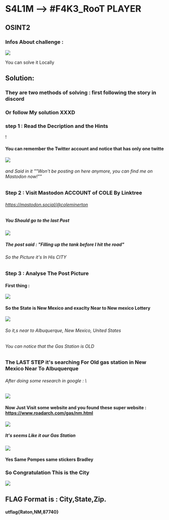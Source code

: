# S4L1M --> #F4K3_RooT PLAYER

## OSINT2

### Infos About challenge : 

![](../Screenshot/P1.png)

You can solve it Locally


## Solution:





### They are two methods of solving : first following the story in discord 

### Or follow My solution XXXD

### step 1 : Read the Decription and the Hints 
!

#### You can remember the Twitter account and notice that has only one twitte 


![](../Screenshot/P2.png)

###### and Said in it ""Won't be posting on here anymore, you can find me on Mastodon now!""


### Step 2 : Visit Mastodon ACCOUNT of COLE By Linktree 

###### https://mastodon.social/@coleminerton

##### You Should go to the last Post 

![](../Screenshot/P3.png)

##### The post said : "Filling up the tank before I hit the road"

###### So the Picture it's In His CITY 





### Step 3 : Analyse The Post Picture 

#### First thing :   

![](../Screenshot/P4.png)

#### So the State is New Mexico and exaclty Near to New mexico Lottery


![](../Screenshot/P5.png)


###### So it,s near to  Albuquerque, New Mexico, United States

###### You can notice that the Gas Station is OLD 

### The LAST STEP it's searching For  Old gas station in New Mexico Near To Albuquerque


###### After doing some research in google : \

![](../Screenshot/P6.png)

#### Now Just Visit some website and you found these super website : https://www.roadarch.com/gas/nm.html

![](../Screenshot/P7.png) 

##### It's seems Like it our Gas Station 

![](../Screenshot/P8.png) 

#### Yes Same Pompes same stickers Bradley 

### So Congratulation This is the City 
![](../Screenshot/P9.png) 



## FLAG Format is  :  City,State,Zip. 

#### utflag{Raton,NM,87740}
